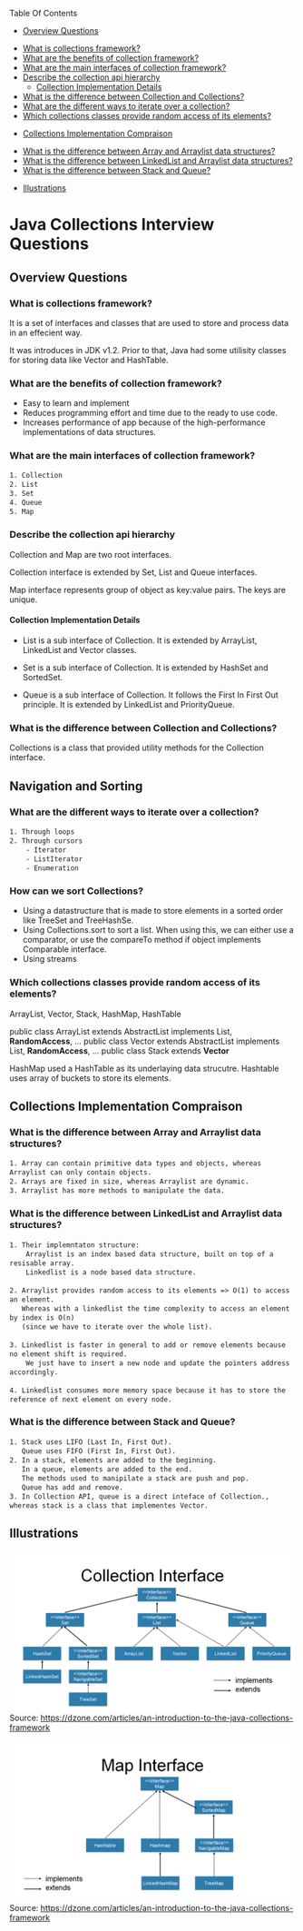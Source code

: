 Table Of Contents
* [Overview Questions](#overview-questions)
+ [What is collections framework?](#what-is-collections-framework-)
+ [What are the benefits of collection framework?](#what-are-the-benefits-of-collection-framework-)
+ [What are the main interfaces of collection framework?](#what-are-the-main-interfaces-of-collection-framework-)
+ [Describe the collection api hierarchy](#describe-the-collection-api-hierarchy)
  - [Collection Implementation Details](#collection-implementation-details)
+ [What is the difference between Collection and Collections?](#what-is-the-difference-between-collection-and-collections-)
+ [What are the different ways to iterate over a collection?](#what-are-the-different-ways-to-iterate-over-a-collection-)
+ [Which collections classes provide random access of its elements?](#which-collections-classes-provide-random-access-of-its-elements-)
* [Collections Implementation Compraison](#collections-implementation-compraison)
+ [What is the difference between Array and Arraylist data structures?](#what-is-the-difference-between-array-and-arraylist-data-structures-)
+ [What is the difference between LinkedList and Arraylist data structures?](#what-is-the-difference-between-linkedlist-and-arraylist-data-structures-)
+ [What is the difference between Stack and Queue?](#what-is-the-difference-between-stack-and-queue-)
* [Illustrations](#illustrations)
  
# Java Collections Interview Questions

## Overview Questions

### What is collections framework?
It is a set of interfaces and classes that are used to store and process data in an effecient way.

It was introduces in JDK v1.2. 
Prior to that, Java had some utilisity classes for storing data like Vector and HashTable.

### What are the benefits of collection framework?

- Easy to learn and implement
- Reduces programming effort and time due to the ready to use code.
- Increases performance of app because of the high-performance implementations of data structures.

### What are the main interfaces of collection framework?

    1. Collection
    2. List
    3. Set
    4. Queue
    5. Map
    
### Describe the collection api hierarchy

Collection and Map are two root interfaces.

Collection interface is extended by Set, List and Queue interfaces.

Map interface represents group of object as key:value pairs. The keys are unique.

#### Collection Implementation Details

- List is a sub interface of Collection. It is extended by ArrayList, LinkedList and Vector classes.

- Set is a sub interface of Collection. It is extended by HashSet and SortedSet.

- Queue is a sub interface of Collection. It follows the First In First Out principle. It is extended by LinkedList and PriorityQueue. 


### What is the difference between Collection and Collections?

Collections is a class that provided utility methods for the Collection interface.

## Navigation and Sorting

### What are the different ways to iterate over a collection?

    1. Through loops
    2. Through cursors
        - Iterator
        - ListIterator
        - Enumeration

### How can we sort Collections?

- Using a datastructure that is made to store elements in a sorted order like TreeSet and TreeHashSe.
- Using Collections.sort to sort a list. 
  When using this, we can either use a comparator, 
  or use the compareTo method if object implements Comparable interface.
- Using streams


### Which collections classes provide random access of its elements?

ArrayList, Vector, Stack, HashMap, HashTable

public class ArrayList<E> extends AbstractList<E> implements List<E>, <b>RandomAccess</b>, ...
public class Vector<E> extends AbstractList<E> implements List<E>, <b>RandomAccess</b>, ...
public class Stack<E> extends <b>Vector<E></b>

HashMap used a HashTable as its underlaying data strucutre.
Hashtable uses array of buckets to store its elements.

## Collections Implementation Compraison

### What is the difference between Array and Arraylist data structures?

    1. Array can contain primitive data types and objects, whereas Arraylist can only contain objects.
    2. Arrays are fixed in size, whereas Arraylist are dynamic.
    3. Arraylist has more methods to manipulate the data.
    
### What is the difference between LinkedList and Arraylist data structures?

    1. Their implemntaton structure:
        Arraylist is an index based data structure, built on top of a resisable array.
        Linkedlist is a node based data structure.
        
    2. Arraylist provides random access to its elements => O(1) to access an element.
       Whereas with a linkedlist the time complexity to access an element by index is O(n) 
       (since we have to iterate over the whole list).
       
    3. Linkedlist is faster in general to add or remove elements because no element shift is required. 
        We just have to insert a new node and update the pointers address accordingly.
        
    4. Linkedlist consumes more memory space because it has to store the reference of next element on every node.     

### What is the difference between Stack and Queue?

    1. Stack uses LIFO (Last In, First Out).
       Queue uses FIFO (First In, First Out).
    2. In a stack, elements are added to the beginning.
       In a queue, elements are added to the end.
       The methods used to manipilate a stack are push and pop.
       Queue has add and remove.       
    3. In Collection API, queue is a direct inteface of Collection., whereas stack is a class that implementes Vector.                  


## Illustrations

![](images/collection-interface-hierarchy.png)
Source: https://dzone.com/articles/an-introduction-to-the-java-collections-framework

![](images/map-interface-hierarchy.png)
Source: https://dzone.com/articles/an-introduction-to-the-java-collections-framework